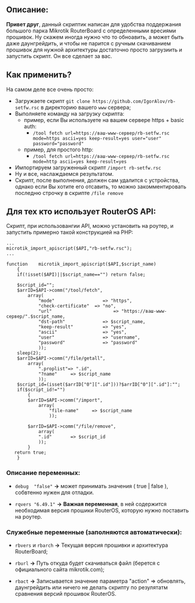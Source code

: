 
## Описание:

**Привет друг**, данный скриптик написан для удобства поддержания большого парка 
Mikrotik RouterBoard с определенными вресиями прошивок. Ну скажем иногда
нужно что то обноавить, а может быть даже даунгрейдить, и чтобы не парится
с ручным скачиванием прошивок для нужной архитектуры достаточно просто 
загрузиить и запустить скрипт. Он все сделает за вас.

## Как применить?
На самом деле все очень просто:
* Загружаете скрипт `git clone https://github.com/IgorAlov/rb-setfw.rsc` в директорию вашего `www` сервера;
* Выполняете команду на загрузку скрипта:
   * пример, если Вы используете на вашем сервере https + basic auth:
      * `/tool fetch url=https://ваш-www-сервер/rb-setfw.rsc mode=https ascii=yes keep-result=yes user="user" password="password"`
   * пример, для простого http:
      * `/tool fetch url=https://ваш-www-сервер/rb-setfw.rsc mode=http ascii=yes keep-result=yes`
* Импортируем загруженный скрипт `/import rb-setfw.rsc`
* Ну и все, наслаждаемся результатом.
* Скрипт, после выполнения, должен сам удалится с устройства, однако если Вы хотите его отсавить, то можно закомментировать последню строчку в скрипте `/file remove`

## Для тех кто использует RouterOS API:
Скрипт, при использовангии API, можно установить на роутер, и запустить примерно такой конструкцией на PHP:
```
...
microtik_import_apiscript($API,"rb-setfw.rsc");
...

function	microtik_import_apiscript($API,$script_name)
	{
	if(!isset($API)||$script_name=="") return false;

	$script_id="";
	$arrID=$API->comm("/tool/fetch", 
		array(
			"mode"					=> "https",
        	"check-certificate"  => "no",
        	"url"						=> "https://ваш-www-сервер/".$script_name,
			"dst-path"				=> $script_name,
			"keep-result"			=> "yes",
			"ascii"					=> "yes",
			"user"					=> "username",
			"password"				=> "password"
			));
	sleep(2);
	$arrID=$API->comm("/file/getall", 
		array(
			".proplist"=> ".id",
			"?name"		=> $script_name
			));
	$script_id=(isset($arrID["0"][".id"]))?$arrID["0"][".id"]:"";
	if($script_id!="")
		{
		$arrID=$API->comm("/import", 
	  		array(
				"file-name"		=> $script_name
				));
	
		$arrID=$API->comm("/file/remove", 
			array(
		  	".id"		=> $script_id
		  	));
		}
   return true;
	}
```

### Описание переменных:

* `debug  "false"` **->** может принимать значения ( true | false ), собвтенно нужен для отладки.

* `rqvers "6.49.1"` **->** **Важная переменная**, в ней содержится необходимая версия прошики RouterOS, которую нужно поставить на роутер.

### Служебные переменные (заполняются автоматически):
* `rbvers` и `rbarch` **->** Текущая версия прошивки и архитектура RouterBoard;

* `rburl` **->** Путь откуда будет скачиваться файл (берется с официального сайта mikrotik.com);

* `rbact` **->** Записывается значение параметра "action" => обновлять, даунгрейдить или ничего не делать скрипту по резулятатм сравнения версий прошивок RouterOS.

